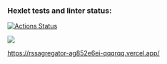 ### Hexlet tests and linter status:
[![Actions Status](https://github.com/qqqrqq/frontend-project-lvl3/workflows/hexlet-check/badge.svg)](https://github.com/qqqrqq/frontend-project-lvl3/actions)


<a href="https://codeclimate.com/github/qqqrqq/frontend-project-lvl3/maintainability"><img src="https://api.codeclimate.com/v1/badges/33a74da866ea00815ad8/maintainability" /></a>



https://rssagregator-ag852e6ei-qqqrqq.vercel.app/